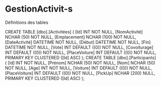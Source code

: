 # GestionActivit-s

Définitions des tables

CREATE TABLE [dbo].[Activitées] (
    [Id]           INT         NOT NULL,
    [NomActivité]  NCHAR (50)  NOT NULL,
    [Emplacement]  NCHAR (100) NOT NULL,
    [DateActivité] DATETIME    NOT NULL,
    [Début]        DATETIME    NOT NULL,
    [Fin]          DATETIME    NOT NULL,
    [Vote]         INT         DEFAULT ((0)) NOT NULL,
    [Covoiturage]  INT         DEFAULT ((0)) NOT NULL,
    [PlaceVoiture] INT         DEFAULT ((0)) NOT NULL,
    PRIMARY KEY CLUSTERED ([Id] ASC)
);
CREATE TABLE [dbo].[Participants] (
    [Id]           INT         NOT NULL,
    [Prénom]       NCHAR (50)  NOT NULL,
    [Nom]          NCHAR (50)  NOT NULL,
    [Age]          INT         NOT NULL,
    [Voiture]      INT         DEFAULT ((0)) NOT NULL,
    [PlaceVoiture] INT         DEFAULT ((0)) NOT NULL,
    [PickUp]       NCHAR (200) NULL,
    PRIMARY KEY CLUSTERED ([Id] ASC)
);

